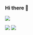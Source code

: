 <!--
**Stormania/Stormania** is a ✨ _special_ ✨ repository because its `README.md` (this file) appears on your GitHub profile.

Here are some ideas to get you started:

- 🔭 I’m currently working on ...
- 🌱 I’m currently learning ...
- 👯 I’m looking to collaborate on ...
- 🤔 I’m looking for help with ...
- 💬 Ask me about ...
- 📫 How to reach me: ...
- 😄 Pronouns: ...
- ⚡ Fun fact: ...
-->

### Hi there 👋

![](https://komarev.com/ghpvc/?username=Stormania&color=blue)

![](https://img.shields.io/github/followers/Stormania?logo=GitHub&style=for-the-badge)
![](https://img.shields.io/twitter/follow/Stormania94?color=blue&logo=Twitter&style=for-the-badge)
